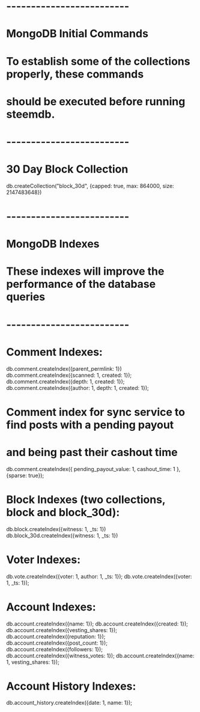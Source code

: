 # -------------------------
# MongoDB Initial Commands
#   To establish some of the collections properly, these commands
#   should be executed before running steemdb.
# -------------------------

# 30 Day Block Collection
db.createCollection("block_30d", {capped: true, max: 864000, size: 2147483648})

# -------------------------
# MongoDB Indexes
#   These indexes will improve the performance of the database queries
# -------------------------

# Comment Indexes:
db.comment.createIndex({parent_permlink: 1})
db.comment.createIndex({scanned: 1, created: 1});
db.comment.createIndex({depth: 1, created: 1});
db.comment.createIndex({author: 1, depth: 1, created: 1});

# Comment index for sync service to find posts with a pending payout
#   and being past their cashout time
db.comment.createIndex({
  pending_payout_value: 1,
  cashout_time: 1
}, {sparse: true});

# Block Indexes (two collections, block and block_30d):
db.block.createIndex({witness: 1, _ts: 1})
db.block_30d.createIndex({witness: 1, _ts: 1})

# Voter Indexes:
db.vote.createIndex({voter: 1, author: 1, _ts: 1});
db.vote.createIndex({voter: 1, _ts: 1});

# Account Indexes:
db.account.createIndex({name: 1});
db.account.createIndex({created: 1});
db.account.createIndex({vesting_shares: 1});
db.account.createIndex({reputation: 1});
db.account.createIndex({post_count: 1});
db.account.createIndex({followers: 1});
db.account.createIndex({witness_votes: 1});
db.account.createIndex({name: 1, vesting_shares: 1});

# Account History Indexes:
db.account_history.createIndex({date: 1, name: 1});


